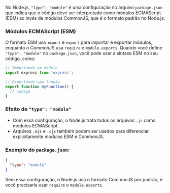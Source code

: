 No Node.js, `"type": "module"` é uma configuração no arquivo `package.json` que indica que o código deve ser interpretado como módulos ECMAScript (ESM) ao invés de módulos CommonJS, que é o formato padrão no Node.js.

### Módulos ECMAScript (ESM)
O formato ESM usa `import` e `export` para importar e exportar módulos, enquanto o CommonJS usa `require` e `module.exports`. Quando você define `"type": "module"` no `package.json`, você pode usar a sintaxe ESM no seu código, como:

```javascript
// Importando um módulo
import express from 'express';

// Exportando uma função
export function myFunction() {
  // código
}
```

### Efeito de `"type": "module"`
- Com essa configuração, o Node.js trata todos os arquivos `.js` como módulos ECMAScript.
- Arquivos `.mjs` e `.cjs` também podem ser usados para diferenciar explicitamente módulos ESM e CommonJS.

### Exemplo do `package.json`:
```json
{
  "type": "module"
}
```

Sem essa configuração, o Node.js usa o formato CommonJS por padrão, e você precisaria usar `require` e `module.exports`.